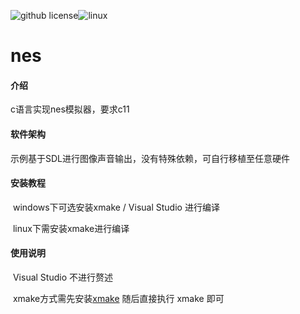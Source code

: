 ![github license](https://img.shields.io/github/license/Dozingfiretruck/nes)![linux](https://github.com/Dozingfiretruck/nes/actions/workflows/action.yml/badge.svg?branch=master)



# nes

#### 介绍
c语言实现nes模拟器，要求c11

#### 软件架构
示例基于SDL进行图像声音输出，没有特殊依赖，可自行移植至任意硬件


#### 安装教程

​	windows下可选安装xmake / Visual Studio 进行编译

​	linux下需安装xmake进行编译

#### 使用说明

​	Visual Studio 不进行赘述

​	xmake方式需先安装[xmake](https://github.com/xmake-io/xmake) 随后直接执行 xmake 即可 
